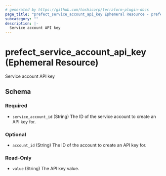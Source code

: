 ```yaml
---
# generated by https://github.com/hashicorp/terraform-plugin-docs
page_title: "prefect_service_account_api_key Ephemeral Resource - prefect"
subcategory: ""
description: |-
  Service account API key
---
```


# prefect_service_account_api_key (Ephemeral Resource)

Service account API key



<!-- schema generated by tfplugindocs -->
## Schema

### Required

- `service_account_id` (String) The ID of the service account to create an API key for.

### Optional

- `account_id` (String) The ID of the account to create an API key for.

### Read-Only

- `value` (String) The API key value.
